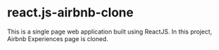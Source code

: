 # react.js-airbnb-clone
This is a single page web application built using ReactJS. In this project, Airbnb Experiences page is cloned.
